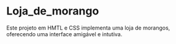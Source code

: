 # Loja_de_morango
Este projeto em HMTL e CSS implementa uma loja de morangos, oferecendo uma interface amigável e intutiva.
